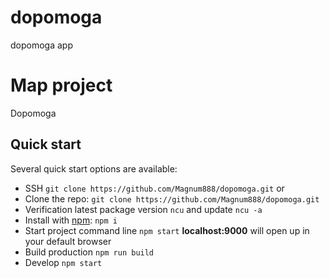 # dopomoga
dopomoga app
# Map project
 Dopomoga 
 
## Quick start

Several quick start options are available:

- SSH `git clone https://github.com/Magnum888/dopomoga.git` or
- Clone the repo: `git clone https://github.com/Magnum888/dopomoga.git`
- Verification latest package version `ncu` and update `ncu -a`
- Install with [npm](https://www.npmjs.com/): `npm i`
- Start project command line `npm start` **localhost:9000** will open up in your default browser
- Build production `npm run build`
- Develop `npm start`